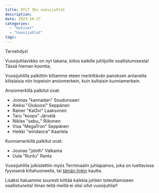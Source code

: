 ```yaml
---
title: OTiT 35v vuosijuhlat
description:
date: 2023-10-27
categories:
  - "Uutiset"
  - "Vuosijuhlat"
tags:
---
```


Tervehdys!

Vuosijuhlaviikko on nyt takana, kiitos kaikille juhlijoille osallistumisesta! Tässä hieman koontia;

Vuosijuhlilla palkittiin kiltamme eteen merkittävän panoksen antaneita kiltalaisia niin hopeisin ansiomerkein, kuin kultaisin kunniamerkein.

Ansiomerkillä palkitut ovat:
- Joonas "kannadan" Soudunsaari
- Aleksi "Glukoosi" Seppänen
- Rainer "Kal3vi" Laaksonen
- Taru "koops" Järvelä
- Niklas "sebu_" Riikonen
- Visa "MegaTron" Seppänen
- Heikki "windance" Kaarlela

Kunniamerkillä palkitut ovat:
- Joonas "jsloth" Valkama
- Uula "Runtu" Ranta

Vuosijuhlilla julkistettiin myös Terminaalin juhlapainos, joka on luettavissa fyysisenä kiltahuoneella, tai [tämän linkin](https://otit.fi/toiminta/terminaali/verkkoversiot/vuosijuhlapainokset/otit_35v.pdf) kautta.

Lisäksi haluamme suuresti kiittää kaikkia juhlien toteuttamiseen osallistuneita! Ilman teitä meillä ei olisi ollut vuosijuhlia!!

